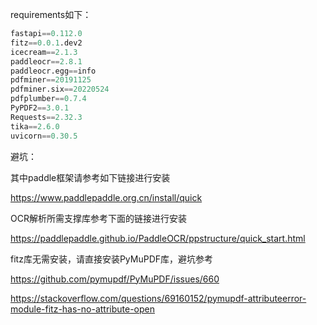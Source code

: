 requirements如下：

```python
fastapi==0.112.0
fitz==0.0.1.dev2
icecream==2.1.3
paddleocr==2.8.1
paddleocr.egg==info
pdfminer==20191125
pdfminer.six==20220524
pdfplumber==0.7.4
PyPDF2==3.0.1
Requests==2.32.3
tika==2.6.0
uvicorn==0.30.5
```

避坑：

其中paddle框架请参考如下链接进行安装

https://www.paddlepaddle.org.cn/install/quick

OCR解析所需支撑库参考下面的链接进行安装

https://paddlepaddle.github.io/PaddleOCR/ppstructure/quick_start.html

fitz库无需安装，请直接安装PyMuPDF库，避坑参考

https://github.com/pymupdf/PyMuPDF/issues/660

https://stackoverflow.com/questions/69160152/pymupdf-attributeerror-module-fitz-has-no-attribute-open